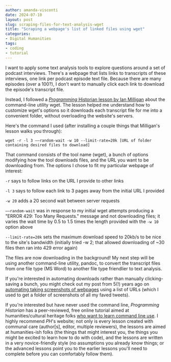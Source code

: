 ```yaml
---
author: amanda-visconti
date: 2024-07-10
layout: post
slug: scraping-files-for-text-analysis-wget
title: "Scraping a webpage's list of linked files using wget"
categories:
- Digital Humanities
tags:
- coding
- tutorial
---
```


I want to apply some text analysis tools to explore questions around a set of podcast interviews. There's a webpage that lists links to transcripts of these interviews, one link per podcast episode text file. Because there are many episodes (over a 100?), I don't want to manually click each link to download the episode's transcript file.

Instead, I followed a [_Programming_ Historian lesson by Ian Milligan](https://programminghistorian.org/en/lessons/automated-downloading-with-wget) about the command-line utility wget. The lesson helped me understand how to customize wget's options so it downloads each transcript file for me into a convenient folder, without overloading the website's servers.

Here's the command I used (after installing a couple things that Milligan's lesson walks you through):

```wget -r -l 3 ––random-wait -w 10 --limit-rate=20k [URL of folder containing desired files to download]```

That command consists of the tool name (wget), a bunch of options modifying how the tool downloads files, and the URL you want to be downloading from. The options I chose to fit my particular webpage of interest:

```-r``` says to follow links on the URL I provide to other links

```-l 3``` says to follow each link to 3 pages away from the initial URL I provided

```-w 20``` adds a 20 second wait between server requests 

```––random-wait``` was in response to my initial wget attempts producing a "ERROR 429: Too Many Requests." message and not downloading files; it varies the wait time by 0.5 to 1.5 times the length provided with the ```-w 10``` option above

```--limit-rate=20k``` sets the maximum download speed to 20kb/s to be nice to the site's bandwidth (initially tried -w 2; that allowed downloading of ~30 files then ran into 429 error again)

The files are now downloading in the background! My next step will be using another command-line utility, pandoc, to convert the transcript files from one file type (MS Word) to another file type friendlier to text analysis.

If you're interested in automating downloads rather than manually clicking-saving a bunch, you might check out my post from 5(!) years ago on [automating taking screenshots of webpages](https://scholarslab.lib.virginia.edu/blog/automating-webpage-tweet-screencaptures/) using a list of URLs (which I used to get a folder of screenshots of all my faved tweets).

If you're interested but have never used the command line, _Programming Historian_ has a peer-reviewed, free online tutorial aimed at humanities/cultural heritage folks [who want to learn command line use](https://programminghistorian.org/en/lessons/intro-to-bash). I highly recommend _PH_'s website; not only is every lesson created with communal care (author[s], editor, multiple reviewers), the lessons are aimed at humanities-ish folks (the things that might interest you, the things you might be excited to learn how to do with code), and the lessons are written in a very novice-friendly style (no assumptions you already know things; or the advanced lessons point you to the earlier lessons you'll need to complete before you can comfortably follow them).